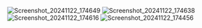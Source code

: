 ![Screenshot_20241122_174649](https://github.com/user-attachments/assets/c4f5d531-ec5d-40ab-8494-a775bc5b88d9)
![Screenshot_20241122_174638](https://github.com/user-attachments/assets/6e7bb13c-9cb7-42e5-8746-cdd21a6d967a)
![Screenshot_20241122_174616](https://github.com/user-attachments/assets/ef1f01c6-baba-4242-9edc-a503bd43fb77)
![Screenshot_20241122_174456](https://github.com/user-attachments/assets/72db05c9-e629-44ab-9352-26fb6725d1e9)
